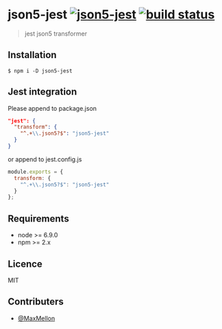 # json5-jest [![json5-jest](https://img.shields.io/npm/v/json5-jest.svg?longCache=true)](https://www.npmjs.com/package/json5-jest) [![build status](https://travis-ci.org/RyosukeCla/json5-jest.svg?branch=master)](https://travis-ci.org/RyosukeCla/json5-jest)
> jest json5 transformer

## Installation
```
$ npm i -D json5-jest
```

## Jest integration
Please append to package.json
```json
"jest": {
  "transform": {
    "^.+\\.json5?$": "json5-jest"
  }
}
```

or append to jest.config.js
```js
module.exports = {
  transform: {
    "^.+\\.json5?$": "json5-jest"
  }
};
```

## Requirements
- node >= 6.9.0
- npm >= 2.x

## Licence
MIT

## Contributers
- [@MaxMellon](https://github.com/MaxMEllon)
